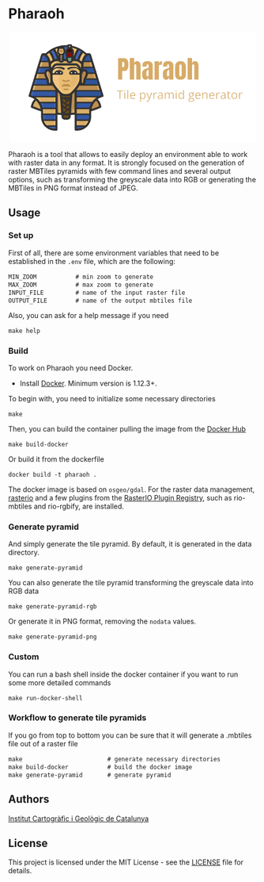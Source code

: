 # Pharaoh

<p align="center">
    <img src="favicon.png" alt="Pharaoh logo">
</p>

Pharaoh is a tool that allows to easily deploy an environment able to work with raster data in any format. It is strongly focused on the generation of raster MBTiles pyramids with few command lines and several output options, such as transforming the greyscale data into RGB or generating the MBTiles in PNG format instead of JPEG.

## Usage

### Set up 

First of all, there are some environment variables that need to be established in the ```.env``` file, which are the following:

```
MIN_ZOOM           # min zoom to generate
MAX_ZOOM           # max zoom to generate
INPUT_FILE         # name of the input raster file
OUTPUT_FILE        # name of the output mbtiles file
```

Also, you can ask for a help message if you need
```shell
make help
```

### Build
To work on Pharaoh you need Docker.

- Install [Docker](https://docs.docker.com/engine/installation/). Minimum version is 1.12.3+.

To begin with, you need to initialize some necessary directories
```shell
make
```

Then, you can build the container pulling the image from the [Docker Hub](https://hub.docker.com/r/franmartin/pharaoh)
```shell
make build-docker
```

Or build it from the dockerfile
```shell
docker build -t pharaoh .
```

The docker image is based on ```osgeo/gdal```. For the raster data management, [rasterio](https://rasterio.readthedocs.io/en/latest/) and a few plugins from the [RasterIO Plugin Registry](https://github.com/mapbox/rasterio/wiki/Rio-plugin-registry), such as rio-mbtiles and rio-rgbify, are installed.

### Generate pyramid
And simply generate the tile pyramid. By default, it is generated in the data directory. 
```shell
make generate-pyramid
```

You can also generate the tile pyramid transforming the greyscale data into RGB data
```shell
make generate-pyramid-rgb
```

Or generate it in PNG format, removing the ```nodata``` values.
```shell
make generate-pyramid-png
```

### Custom
You can run a bash shell inside the docker container if you want to run some more detailed commands
```shell
make run-docker-shell
```

### Workflow to generate tile pyramids
If you go from top to bottom you can be sure that it will generate a .mbtiles file out of a raster file
```
make                        # generate necessary directories
make build-docker           # build the docker image
make generate-pyramid       # generate pyramid
```

## Authors
[Institut Cartogràfic i Geològic de Catalunya](https://www.icgc.cat/)

## License
This project is licensed under the MIT License - see the [LICENSE](LICENSE.md) file for details.
